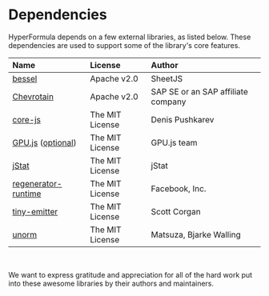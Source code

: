 # Dependencies

HyperFormula depends on a few external libraries, as listed below.
These dependencies are used to support some of the library's core
features.

| Name | License | Author |
| :--- | :--- | :--- |
| [bessel](https://github.com/SheetJS/bessel) | Apache v2.0 | SheetJS |
| [Chevrotain](https://github.com/SAP/chevrotain) | Apache v2.0 | SAP SE or an SAP affiliate company |
| [core-js](https://github.com/zloirock/core-js) | The MIT License | Denis Pushkarev |
| [GPU.js](https://github.com/gpujs/gpu.js/) ([optional](enabling-gpu-acceleration.md)) | The MIT License | GPU.js team |
| [jStat](https://github.com/jstat/jstat) | The MIT License | jStat |
| [regenerator-runtime](https://github.com/facebook/regenerator/tree/master/packages/regenerator-runtime) | The MIT License | Facebook, Inc. |
| [tiny-emitter](https://github.com/scottcorgan/tiny-emitter) | The MIT License | Scott Corgan |
| [unorm](https://github.com/walling/unorm) | The MIT License | Matsuza, Bjarke Walling |

<br>

We want to express gratitude and appreciation for all of the hard
work put into these awesome libraries by their authors and maintainers.
